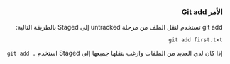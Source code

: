 


### <div dir=rtl>الأمر Git add<dir>

<div dir=rtl>
git add تستخدم لنقل الملف من مرحلة untracked إلى Staged بالطريقة التالية:

``
git add first.txt
``

إذا كان لدي العديد من الملفات وارغب بنقلها جميعها إلى Staged استخدم 
``
. git add
``
 <dir>
